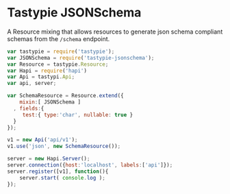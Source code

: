 # Tastypie JSONSchema

A Resource mixing that allows resources to generate json schema compliant schemas from the `/schema` endpoint.

```js
var tastypie = require('tastypie');
var JSONSchema = require('tastypie-jsonschema');
var Resource = tastypie.Resource;
var Hapi = require('hapi')
var Api = tastypi.Api;
var api, server;

var SchemaResource = Resource.extend({
	mixin:[ JSONSchema ]
  , fields:{
     test:{ type:'char', nullable: true }
  }
});

v1 = new Api('api/v1');
v1.use('json', new SchemaResource());

server = new Hapi.Server();
server.connection({host:'localhost', labels:['api']});
server.register([v1], function(){
	server.start( console.log );
});
```
